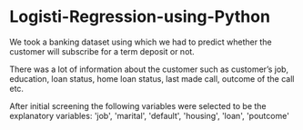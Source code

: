# Logisti-Regression-using-Python
We took a banking dataset using which we had to predict whether the customer will subscribe for a term deposit or not.

There was a lot of information about the customer such as customer’s job, education, loan status, home loan status, last made call, outcome of the call etc.

After initial screening the following variables were selected to be the explanatory variables:
'job', 'marital', 'default', 'housing', 'loan', 'poutcome'
